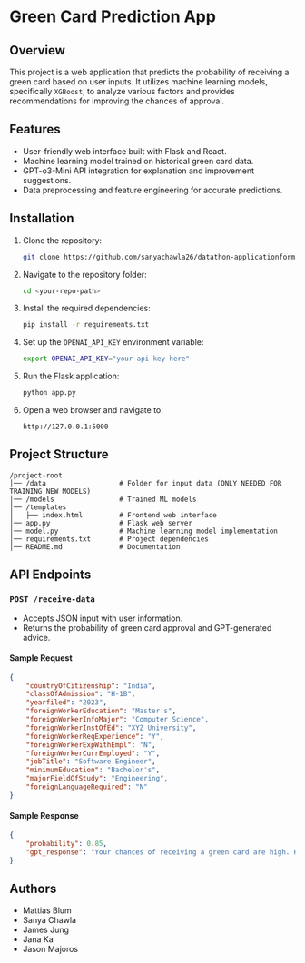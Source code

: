 # Green Card Prediction App

## Overview
This project is a web application that predicts the probability of receiving a green card based on user inputs. It utilizes machine learning models, specifically `XGBoost`, to analyze various factors and provides recommendations for improving the chances of approval.

## Features
- User-friendly web interface built with Flask and React.
- Machine learning model trained on historical green card data.
- GPT-o3-Mini API integration for explanation and improvement suggestions.
- Data preprocessing and feature engineering for accurate predictions.

## Installation

1. Clone the repository:
   ```sh
   git clone https://github.com/sanyachawla26/datathon-applicationform
   ```

2. Navigate to the repository folder:
   ```sh
   cd <your-repo-path>
   ```

3. Install the required dependencies:
   ```sh
   pip install -r requirements.txt
   ```

4. Set up the `OPENAI_API_KEY` environment variable:
   ```sh
   export OPENAI_API_KEY="your-api-key-here"
   ```

5. Run the Flask application:
   ```sh
   python app.py
   ```

6. Open a web browser and navigate to:
   ```
   http://127.0.0.1:5000
   ```

## Project Structure
```
/project-root
│── /data                  # Folder for input data (ONLY NEEDED FOR TRAINING NEW MODELS)
│── /models                # Trained ML models
│── /templates
│   ├── index.html         # Frontend web interface
│── app.py                 # Flask web server
│── model.py               # Machine learning model implementation
│── requirements.txt       # Project dependencies
│── README.md              # Documentation
```

## API Endpoints

### `POST /receive-data`
- Accepts JSON input with user information.
- Returns the probability of green card approval and GPT-generated advice.

#### Sample Request
```json
{
    "countryOfCitizenship": "India",
    "classOfAdmission": "H-1B",
    "yearfiled": "2023",
    "foreignWorkerEducation": "Master's",
    "foreignWorkerInfoMajor": "Computer Science",
    "foreignWorkerInstOfEd": "XYZ University",
    "foreignWorkerReqExperience": "Y",
    "foreignWorkerExpWithEmpl": "N",
    "foreignWorkerCurrEmployed": "Y",
    "jobTitle": "Software Engineer",
    "minimumEducation": "Bachelor's",
    "majorFieldOfStudy": "Engineering",
    "foreignLanguageRequired": "N"
}
```

#### Sample Response
```json
{
    "probability": 0.85,
    "gpt_response": "Your chances of receiving a green card are high. However, gaining additional relevant work experience or certifications may improve your application."
}
```

## Authors
- Mattias Blum
- Sanya Chawla
- James Jung
- Jana Ka 
- Jason Majoros